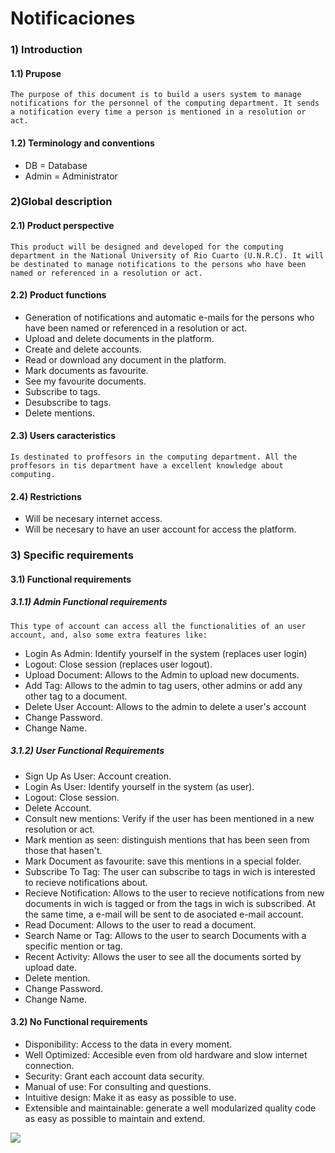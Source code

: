# Notificaciones

### 1) Introduction

#### 1.1) Prupose
```
The purpose of this document is to build a users system to manage notifications for the personnel of the computing department. It sends a notification every time a person is mentioned in a resolution or act.
```

#### 1.2) Terminology and conventions

- DB = Database
- Admin = Administrator


### 2)Global description

#### 2.1) Product perspective
```
This product will be designed and developed for the computing department in the National University of Rio Cuarto (U.N.R.C). It will be destinated to manage notifications to the persons who have been named or referenced in a resolution or act.
```

#### 2.2) Product functions
- Generation of notifications and automatic e-mails for the persons who have been named or referenced in a resolution or act.
- Upload and delete documents in the platform.
- Create and delete accounts.
- Read or download any document in the platform.
- Mark documents as favourite.
- See my favourite documents.
- Subscribe to tags.
- Desubscribe to tags.
- Delete mentions.

#### 2.3) Users caracteristics
```
Is destinated to proffesors in the computing department. All the proffesors in tis department have a excellent knowledge about computing.
```
#### 2.4) Restrictions
- Will be necesary internet access.
- Will be necesary to have an user account for access the platform.

### 3) Specific requirements

#### 3.1) Functional requirements
##### 3.1.1) Admin Functional requirements
```
This type of account can access all the functionalities of an user account, and, also some extra features like:
```
- Login As Admin: Identify yourself in the system (replaces user login)
- Logout: Close session (replaces user logout).
- Upload Document: Allows to the Admin to upload new documents.
- Add Tag: Allows to the admin to tag users, other admins or add any other tag to a document.
- Delete User Account: Allows to the admin to delete a user's account
- Change Password.
- Change Name.

##### 3.1.2) User Functional Requirements
- Sign Up As User: Account creation.
- Login As User: Identify yourself in the system (as user).
- Logout: Close session.
- Delete Account.
- Consult new mentions: Verify if the user has been mentioned in a new resolution or act.
- Mark mention as seen: distinguish mentions that has been seen from those that hasen't.
- Mark Document as favourite: save this mentions in a special folder.
- Subscribe To Tag: The user can subscribe to tags in wich is interested to recieve notifications about.
- Recieve Notification: Allows to the user to recieve notifications from new documents in wich is tagged or from the tags in wich is subscribed. At the same time, a e-mail will be sent to de asociated e-mail account.
- Read Document: Allows to the user to read a document.
- Search Name or Tag: Allows to the user to search Documents with a specific mention or tag.
- Recent Activity: Allows the user to see all the documents sorted by upload date.
- Delete mention.
- Change Password.
- Change Name.

#### 3.2) No Functional requirements
- Disponibility: Access to the data in every moment.
- Well Optimized: Accesible even from old hardware and slow internet connection.
- Security: Grant each account data security. 
- Manual of use: For consulting and questions.
- Intuitive design: Make it as easy as possible to use.
- Extensible and maintainable: generate a well modularized quality code as easy as possible to maintain and extend.


![](https://github.com/Nahuel95/notifications/tree/master/images/diagrama.png?raw=true)

































